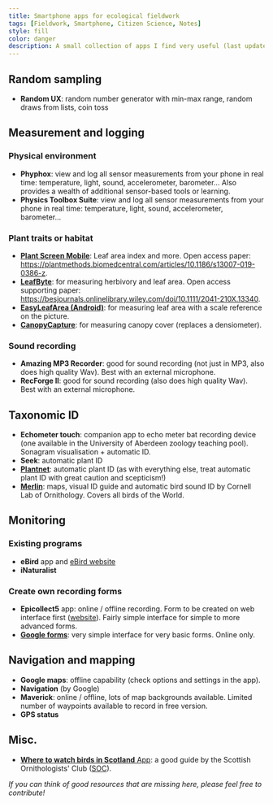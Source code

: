 ```yaml
---
title: Smartphone apps for ecological fieldwork
tags: [Fieldwork, Smartphone, Citizen Science, Notes]
style: fill
color: danger
description: A small collection of apps I find very useful (last updated 23/05/2022).
---
```


## Random sampling

* **Random UX**: random number generator with min-max range, random draws from lists, coin toss

## Measurement and logging

### Physical environment
* **Phyphox**: view and log all sensor measurements from your phone in real time: temperature, light, sound, accelerometer, barometer... Also provides a wealth of additional sensor-based tools or learning.
* **Physics Toolbox Suite**: view and log all sensor measurements from your phone in real time: temperature, light, sound, accelerometer, barometer...

### Plant traits or habitat
* [**Plant Screen Mobile**](https://fz-juelich.de/ibg/ibg-2/EN/methods/Plant_Screen_Mobile_PSM/psm_node.html): Leaf area index and more. Open access paper: <https://plantmethods.biomedcentral.com/articles/10.1186/s13007-019-0386-z>.
* [**LeafByte**](https://zoegp.science/leafbyte): for measuring herbivory and leaf area. Open access supporting paper: <https://besjournals.onlinelibrary.wiley.com/doi/10.1111/2041-210X.13340>.
* [**EasyLeafArea (Android)**](https://play.google.com/store/apps/details?id=com.heaslon.EasyLeafArea&gl=US): for measuring leaf area with a scale reference on the picture.
* [**CanopyCapture**](https://nikp29.github.io/CanopyCapture/): for measuring canopy cover (replaces a densiometer).

### Sound recording
* **Amazing MP3 Recorder**: good for sound recording (not just in MP3, also does high quality Wav). Best with an external microphone.
* **RecForge II**: good for sound recording (also does high quality Wav). Best with an external microphone.

## Taxonomic ID

* **Echometer touch**: companion app to echo meter bat recording device (one available in the University of Aberdeen zoology teaching pool). Sonagram visualisation + automatic ID.
* **Seek**: automatic plant ID
* [**Plantnet**](https://plantnet.org/en/): automatic plant ID (as with everything else, treat automatic plant ID with great caution and scepticism!)
* [**Merlin**](https://merlin.allaboutbirds.org/): maps, visual ID guide and automatic bird sound ID by Cornell Lab of Ornithology. Covers all birds of the World.

## Monitoring
### Existing programs

* **eBird** app and [eBird website](https://ebird.org/home)
* **iNaturalist**

### Create own recording forms

* **Epicollect5** app: online / offline recording. Form to be created on web interface first ([website](https://five.epicollect.net/)). Fairly simple interface for simple to more advanced forms.
* [**Google forms**](https://www.google.co.uk/forms/about/): very simple interface for very basic forms. Online only.

## Navigation and mapping

* **Google maps**: offline capability (check options and settings in the app).
* **Navigation** (by Google)
* **Maverick**: online / offline, lots of map backgrounds available. Limited number of waypoints available to record in free version.
* **GPS status**

## Misc.

* [**Where to watch birds in Scotland** App](https://www.the-soc.org.uk/about-us/app#:~:text=Where%20to%20Watch%20Birds%20in%20Scotland%2C%20the%20Club's%20free%20mobile,by%20more%20than%2010%2C000%20users.): a good guide by the Scottish Ornithologists' Club ([SOC](https://www.the-soc.org.uk/)).

*If you can think of good resources that are missing here, please feel free to contribute!*


